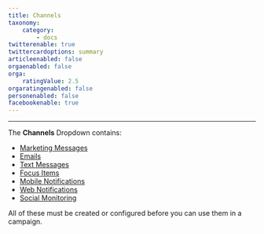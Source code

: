 ```yaml
---
title: Channels
taxonomy:
    category:
        - docs
twitterenable: true
twittercardoptions: summary
articleenabled: false
orgaenabled: false
orga:
    ratingValue: 2.5
orgaratingenabled: false
personenabled: false
facebookenable: true
---
```


---------------------
The **Channels** Dropdown contains:

* [Marketing Messages][marketing-messages]
* [Emails][emails]
* [Text Messages][text-messages]
* [Focus Items][focus-items]
* [Mobile Notifications][mobile-notifications]
* [Web Notifications][web-notifications]
* [Social Monitoring][social-monitoring]

All of these must be created or configured before you can use them in a campaign.

[marketing-messages]: </channels/marketing-messages>
[emails]: </channels/emails>
[web-notifications]: </channels/marketing-messages/web-notifications>
[text-messages]: </channels/marketing-messages/sms>
[focus-items]: </channels/focus-items>
[social-monitoring]: </channels/social-monitoring>
[mobile-notifications]: </channels/marketing-messages/mobile-notifications>

